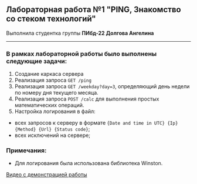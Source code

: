 ## Лабораторная работа №1 "PING, Знакомство со стеком технологий"

Выполнила студентка группы **ПИбд-22 Долгова Ангелина**

******

### В рамках лабораторной работы было выполнены следующие задачи:
1. Создание каркаса сервера
1. Реализация запроса `GET /ping`
1. Реализация запроса `GET /weekday?day=3`, определяющий день недели по номеру дня текущего месяца.
1. Реализация запроса `POST /calc` для выполнения простых математических операций.
1. Настройка логирования в файл:
  +  всех запросов к серверу в формате `{Date and time in UTC} {Ip} {Method} {Url} {Status code}`;
  + всех исключений на сервере;

### Примечания:
* Для логирования была использована библиотека Winston.


[Видео c демонстрацией работы](https://drive.google.com/file/d/1O2gHOQzmPQ25H5Y0lQuf4VCunPtis4ws/view?usp=sharing)
